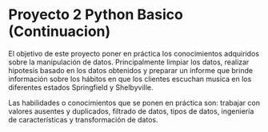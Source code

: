 # Proyecto 2 Python Basico (Continuacion)
El objetivo de este proyecto poner en práctica los conocimientos adquiridos sobre la manipulación de datos. Principalmente limpiar los datos, realizar hipotesis basado en los datos obtenidos y preparar un informe que brinde información sobre los hábitos en que los clientes escuchan musica en los diferentes estados Springfield y Shelbyville.

Las habilidades o conocimientos que se ponen en práctica son: trabajar con valores ausentes y duplicados, filtrado de datos, tipos de datos, ingeniería de características y transformación de datos.
